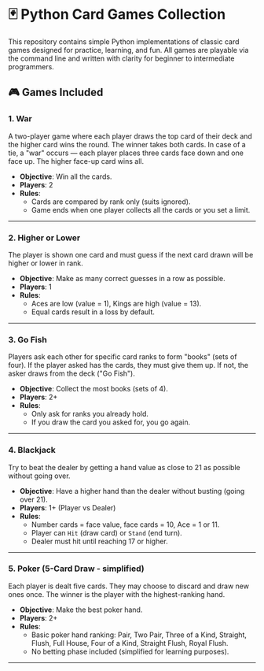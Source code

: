 # 🃏 Python Card Games Collection

This repository contains simple Python implementations of classic card games designed for practice, learning, and fun. All games are playable via the command line and written with clarity for beginner to intermediate programmers.

## 🎮 Games Included

### 1. War
A two-player game where each player draws the top card of their deck and the higher card wins the round. The winner takes both cards. In case of a tie, a "war" occurs — each player places three cards face down and one face up. The higher face-up card wins all.

- **Objective**: Win all the cards.
- **Players**: 2
- **Rules**:
  - Cards are compared by rank only (suits ignored).
  - Game ends when one player collects all the cards or you set a limit.

---

### 2. Higher or Lower
The player is shown one card and must guess if the next card drawn will be higher or lower in rank.

- **Objective**: Make as many correct guesses in a row as possible.
- **Players**: 1
- **Rules**:
  - Aces are low (value = 1), Kings are high (value = 13).
  - Equal cards result in a loss by default.

---

### 3. Go Fish
Players ask each other for specific card ranks to form "books" (sets of four). If the player asked has the cards, they must give them up. If not, the asker draws from the deck ("Go Fish").

- **Objective**: Collect the most books (sets of 4).
- **Players**: 2+
- **Rules**:
  - Only ask for ranks you already hold.
  - If you draw the card you asked for, you go again.

---

### 4. Blackjack
Try to beat the dealer by getting a hand value as close to 21 as possible without going over.

- **Objective**: Have a higher hand than the dealer without busting (going over 21).
- **Players**: 1+ (Player vs Dealer)
- **Rules**:
  - Number cards = face value, face cards = 10, Ace = 1 or 11.
  - Player can `Hit` (draw card) or `Stand` (end turn).
  - Dealer must hit until reaching 17 or higher.

---

### 5. Poker (5-Card Draw - simplified)
Each player is dealt five cards. They may choose to discard and draw new ones once. The winner is the player with the highest-ranking hand.

- **Objective**: Make the best poker hand.
- **Players**: 2+
- **Rules**:
  - Basic poker hand ranking: Pair, Two Pair, Three of a Kind, Straight, Flush, Full House, Four of a Kind, Straight Flush, Royal Flush.
  - No betting phase included (simplified for learning purposes).

---